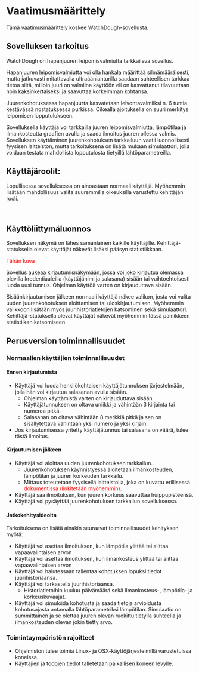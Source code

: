 # Vaatimusmäärittely
Tämä vaatimusmäärittely koskee WatchDough-sovellusta.

## Sovelluksen tarkoitus

WatchDough on hapanjuuren leipomisvalmiutta tarkkaileva sovellus.

Hapanjuuren leipomisvalmiutta voi olla hankala määrittää silmämääräisesti, mutta jatkuvasti mitattavalla ultraäänianturilla saadaan suhteellisen tarkkaa tietoa siitä, milloin juuri on valmiina käyttöön eli on kasvattanut tilavuuttaan noin kaksinkertaiseksi ja saavuttaa korkeimman kohtansa. 

Juurenkohotuksessa hapanjuurta kasvatetaan leivontavalmiiksi n. 6 tuntia kestävässä nostatuksessa purkissa. Oikealla ajoituksella on suuri merkitys leipomisen lopputulokseen.

Sovelluksella käyttäjä voi tarkkailla juuren leipomisvalmiutta, lämpötilaa ja ilmankosteutta graafien avulla ja saada ilmoitus juuren ollessa valmis. Sovelluksen käyttäminen juurenkohotuksen tarkkailuun vaatii luonnollisesti fyysisen laitteiston, mutta tarkoituksena on lisätä mukaan simulaattori, jolla voidaan testata mahdollista lopputulosta tietyillä lähtöparametreilla.

## Käyttäjäroolit:

Lopullisessa sovelluksessa on ainoastaan normaali käyttäjä. Myöhemmin lisätään mahdollisuus valita suuremmilla oikeuksilla varustettu kehittäjän rooli.

<br>

## Käyttöliittymäluonnos

Sovelluksen näkymä on lähes samanlainen kaikille käyttäjille. Kehittäjä-statuksella olevat käyttäjät näkevät lisäksi pääsyn statistiikkaan.

<font color=red>Tähän kuva</font>

Sovellus aukeaa kirjautumisnäkymään, jossa voi joko kirjautua olemassa olevilla kredentiaaleilla (käyttäjänimi ja salasana) sisään tai vaihtoehtoisesti luoda uusi tunnus. Ohjelman käyttöä varten on kirjauduttava sisään.

Sisäänkirjautumisen jälkeen normaali käyttäjä näkee valikon, josta voi valita uuden juurenkohotuksen aloittamisen tai uloskirjautumisen. Myöhemmin valikkoon lisätään myös juurihistoriatietojen katsominen sekä simulaattori. Kehittäjä-statuksella olevat käyttäjät näkevät myöhemmin tässä painikkeen statistiikan katsomiseen.

## Perusversion toiminnallisuudet

### Normaalien käyttäjien toiminnallisuudet

#### **Ennen kirjautumista**

- Käyttäjä voi luoda henkilökohtaisen käyttäjätunnuksen järjestelmään, jolla hän voi kirjautua salasanan avulla sisään.
    - Ohjelman käyttämistä varten on kirjauduttava sisään.
    - Käyttäjätunnuksen on oltava uniikki ja vähintään 3 kirjainta tai numeroa pitkä.
    - Salasanan on oltava vähintään 8 merkkiä pitkä ja sen on sisällytettävä vähintään yksi numero ja yksi kirjain.
- Jos kirjautumisessa yritetty käyttäjätunnus tai salasana on väärä, tulee tästä ilmoitus.

#### **Kirjautumisen jälkeen**

- Käyttäjä voi aloittaa uuden juurenkohotuksen tarkkailun.
    - Juurenkohotuksen käynnistyessä aloitetaan ilmankosteuden, lämpötilan ja juuren korkeuden tarkkailu.
    - Mittaus toteutetaan fyysisellä laitteistolla, joka on kuvattu erillisessä <font color="red">dokumentissa (linkitetään myöhemmin)</font>.
- Käyttäjä saa ilmoituksen, kun juuren korkeus saavuttaa huippupisteensä.
- Käyttäjä voi pysäyttää juurenkohotuksen tarkkailun sovelluksessa.

#### **Jatkokehitysideoita**

Tarkoituksena on lisätä ainakin seuraavat toiminnallisuudet kehityksen myötä:

- Käyttäjä voi asettaa ilmoituksen, kun lämpötila ylittää tai alittaa vapaavalintaisen arvon
- Käyttäjä voi asettaa ilmoituksen, kun ilmankosteus ylittää tai alittaa vapaavalintaisen arvon
- Käyttäjä voi halutessaan tallentaa kohotuksen lopuksi tiedot juurihistoriaansa.
- Käyttäjä voi tarkastella juurihistoriaansa.
    - Historiatietoihin kuuluu päivämäärä sekä ilmankosteus-, lämpötila- ja korkeuskuvaajat.
- Käyttäjä voi simuloida kohotusta ja saada tietoja arvioidusta kohotusajasta antamalla lähtöparametriksi lämpötilan. Simulaatio on summittainen ja se olettaa juuren olevan ruokittu tietyllä suhteella ja ilmankosteuden olevan jokin tietty arvo.

### Toimintaympäristön rajoitteet
- Ohjelmiston tulee toimia Linux- ja OSX-käyttöjärjestelmillä varustetuissa koneissa.
- Käyttäjien ja todojen tiedot talletetaan paikallisen koneen levylle.